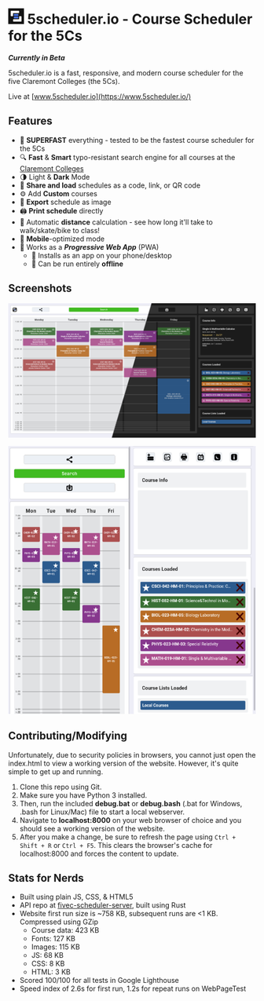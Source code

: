 # ![Logo](https://raw.githubusercontent.com/IonImpulse/fivec-scheduler-webpage/main/img/favicons/favicon-32x32.png) 5scheduler.io - Course Scheduler for the 5Cs
***Currently in Beta***

5scheduler.io is a fast, responsive, and modern course scheduler for the five Claremont Colleges (the 5Cs).

Live at [www.5scheduler.io](https://www.5scheduler.io/)


## Features
- 🚀 **SUPERFAST** everything - tested to be the fastest course scheduler for the 5Cs
- 🔍 **Fast** & **Smart** typo-resistant search engine for all courses at the [Claremont Colleges](https://www.claremont.edu/)
- 🌗 Light & **Dark** Mode
- 📧 **Share and load** schedules as a code, link, or QR code
- ⚙ Add **Custom** courses
- 📸 **Export** schedule as image
- 🖨 **Print schedule** directly 
- 📐 Automatic **distance** calculation - see how long it'll take to walk/skate/bike to class!
- 📱 **Mobile**-optimized mode
- 🔰 Works as a ***Progressive Web App*** (PWA)
   - 📲 Installs as an app on your phone/desktop
   - 💾 Can be run entirely **offline**

## Screenshots
![Screenshot Desktop](https://raw.githubusercontent.com/IonImpulse/fivec-scheduler-webpage/main/img/theme_change_screenshot.png)

![Screenshot Mobile](https://raw.githubusercontent.com/IonImpulse/fivec-scheduler-webpage/main/img/mobile_screenshot.png)



## Contributing/Modifying
Unfortunately, due to security policies in browsers, you cannot just open the index.html to view a working version of the website. However, it's quite simple to get up and running.

1. Clone this repo using Git.
2. Make sure you have Python 3 installed. 
3. Then, run the included **debug.bat** or **debug.bash** (.bat for Windows, .bash for Linux/Mac) file to start a local webserver.
4. Navigate to **localhost:8000** on your web browser of choice and you should see a working version of the website.
5. After you make a change, be sure to refresh the page using `Ctrl + Shift + R` or `Ctrl + F5`. This clears the browser's cache for localhost:8000 and forces the content to update.



## Stats for Nerds
- Built using plain JS, CSS, & HTML5
- API repo at [fivec-scheduler-server](https://github.com/IonImpulse/fivec-scheduler-server), built using Rust
- Website first run size is ~758 KB, subsequent runs are <1 KB. Compressed using GZip
   - Course data: 423 KB
   - Fonts: 127 KB
   - Images: 115 KB
   - JS: 68 KB
   - CSS: 8 KB
   - HTML: 3 KB
- Scored 100/100 for all tests in Google Lighthouse
- Speed index of 2.6s for first run, 1.2s for repeat runs on WebPageTest

